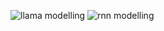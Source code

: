 
![llama modelling](https://github.com/SegoMich/Finetuning-Llama-2-7B-Training-RNN-Model/assets/107648204/dd99f852-4323-42bf-81ef-8c0427651a7f)
![rnn modelling](https://github.com/SegoMich/Finetuning-Llama-2-7B-Training-RNN-Model/assets/107648204/193bbf73-fc52-4f0d-b2b3-42bb42f93318)
